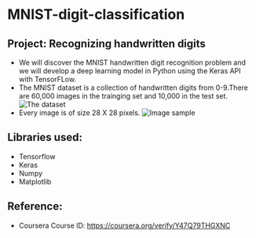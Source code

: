 # MNIST-digit-classification

## Project: Recognizing handwritten digits
- We will discover the MNIST handwritten digit recognition problem and we will develop a deep learning model in Python using the Keras API with TensorFLow.
- The MNIST dataset is a collection of handwritten digits from 0-9.There are 60,000 images in the trainging set and 10,000 in the test set. 
![The dataset](https://user-images.githubusercontent.com/94393300/209098188-943420c5-b073-4167-b77f-74f26c0694f5.png)
- Every image is of size 28 X 28 pixels.
![Image sample](https://user-images.githubusercontent.com/94393300/209098319-7a2f26b1-a140-4602-8925-15ee5a51e171.png)



## Libraries used:
- Tensorflow
- Keras
- Numpy
- Matplotlib

## Reference:
- Coursera </b>
Course ID: https://coursera.org/verify/Y47Q79THGXNC

